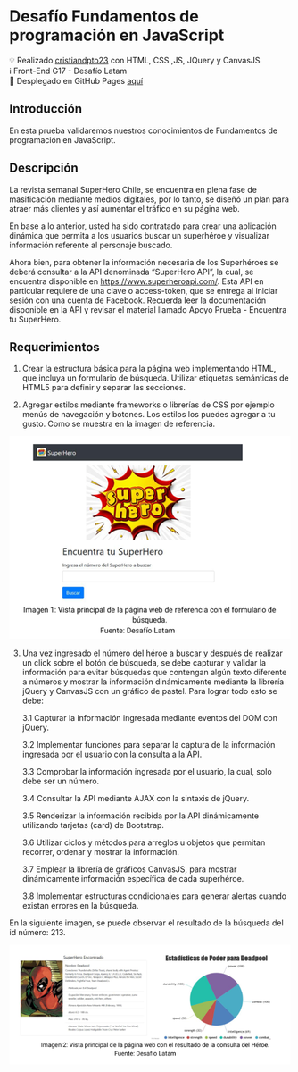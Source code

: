# Desafío Fundamentos de programación en JavaScript

💡 Realizado [cristiandpto23](https://github.com/cristiandpto23) con HTML, CSS ,JS, JQuery y CanvasJS<br>
ℹ Front-End G17 - Desafío Latam<br>
🔗 Desplegado en GitHub Pages [aquí](https://cristiandpto23.github.io/desafio-fundamentos-de-programacion-en-javascript/)

## Introducción
En esta prueba validaremos nuestros conocimientos de Fundamentos de programación en JavaScript.

## Descripción

La revista semanal SuperHero Chile, se encuentra en plena fase de masificación mediante medios digitales, por lo tanto, se diseñó un plan para atraer más clientes y así aumentar el tráfico en su página web.

En base a lo anterior, usted ha sido contratado para crear una aplicación dinámica que permita a los usuarios buscar un superhéroe y visualizar información referente al personaje  buscado.

Ahora bien, para obtener la información necesaria de los Superhéroes se deberá consultar a la API denominada “SuperHero API”, la cual, se encuentra disponible en https://www.superheroapi.com/. Esta API en particular requiere de una clave o access-token, que se entrega al iniciar sesión con una cuenta de Facebook. Recuerda leer la documentación disponible en la API y revisar el material llamado Apoyo Prueba - Encuentra tu SuperHero. 

## Requerimientos

1. Crear la estructura básica para la página web implementando HTML, que incluya un formulario de búsqueda. Utilizar etiquetas semánticas de HTML5 para definir y separar las secciones.

2. Agregar estilos mediante frameworks o librerías de CSS por ejemplo menús de navegación y botones. Los estilos los puedes agregar a tu gusto. Como se muestra en la imagen de referencia.

![alt text](image.png)

3. Una vez ingresado el número del héroe a buscar y después de realizar un click sobre el botón de búsqueda, se debe capturar y validar la información para evitar búsquedas que contengan algún texto diferente a números y mostrar la información dinámicamente mediante la librería jQuery y CanvasJS con un gráfico de pastel. Para lograr todo esto se debe: 

    3.1 Capturar la información ingresada mediante eventos del DOM con jQuery.

    3.2 Implementar funciones para separar la captura de la información ingresada por el usuario con la consulta a la API.

    3.3 Comprobar la información ingresada por el usuario, la cual, solo debe ser un número. 

    3.4 Consultar la API mediante AJAX con la sintaxis de jQuery.

    3.5 Renderizar la información recibida por la API dinámicamente utilizando tarjetas (card) de Bootstrap.

    3.6 Utilizar ciclos y métodos para arreglos u objetos que permitan recorrer, ordenar y mostrar la información.

    3.7 Emplear la librería de gráficos CanvasJS, para mostrar dinámicamente información específica de cada superhéroe.

    3.8 Implementar estructuras condicionales para generar alertas cuando existan errores en la búsqueda.

En la siguiente imagen, se puede observar el resultado de la búsqueda del id número: 213. 

![alt text](image-1.png)
